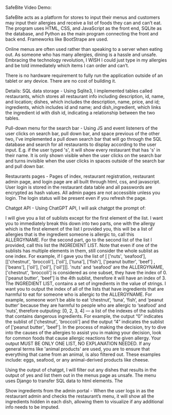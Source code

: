 SafeBite
Video Demo:  

SafeBite acts as a platform for stores to input their menus and customers may input their allergies and receive a list of foods they can and can’t eat. The program uses HTML, CSS, and JavaScript as the front end, SQLite as the database, and Python as the main program connecting the front and back end. Frameworks like BootStrape are used.

Online menus are often used rather than speaking to a server when eating out. As someone who has many allergies, dining is a hassle and unsafe. Embracing the technology revolution, I WISH I could just type in my allergies and be told immediately which items I can order and can’t.

There is no hardware requirement to fully run the application outside of an tablet or any device. There are no cost of building it.

Details:
SQL data storage - Using Sqlite3, I implemented tables called restaurants, which stores all restaurant info including description, id, name, and location; dishes, which includes the description, name, price, and id; ingredients, which includes id and name; and dish_ingredient, which links the ingredient id with dish id, indicating a relationship between the two tables.

Pull-down menu for the search bar - Using JS and event listeners of the user clicks on search bar, pull down bar, and space previous of the other two, I’ve implemented a pull down search bar that will go through the SQL database and search for all restaurants to display according to the user input. E.g. if the user typed 's', it will show every restaurant that has 's' in their name. It is only shown visible when the user clicks on the search bar and turns invisible when the user clicks in spaces outside of the search bar and pull down bar.

Restaurants pages - Pages of index, restaurant registration, restaurant admin page, and login page are all built through html, css, and javascript. User login is stored in the restaurant data table and all passwords are encrypted as hash values. All admin pages are not accessible unless you login. The login status will be present even if you refresh the page.

Chatgpt API - Using ChatGPT API, I will ask chatgpt the prompt of: 

I will give you a list of sublists except for the first element of the list. I want you to immediately break this down into two parts, one with the allergy which is the first element of the list I provided you, this will be a list of allergies that is the ingredient someone is allergic to, call this ALLERGYNAME. For the second part, go to the second list of the list I provided, call this list the INGREDIENT LIST. Note that even if one of the sublists has multiple elements in them, still consider the whole sublist as one index. For example, if I gave you the list of [ ['nuts', ‘seafood’], [['chestnut', 'broccoli'], ['oil'], ['tuna'], ['fish'], ['peanut butter', 'beef'] , ['beans'], ['oil'], ['oil'], ['oil']]]. 'nuts' and ‘seafood’ are the ALLERGYNAME, ['chestnut', 'broccoli'] is considered as one subset, they have the index of 0. ['peanut butter', 'beef'] is the 4th sublist, therefore it will have an index of 3. The INGREDIENT LIST, contains a set of ingredients in the value of strings. I want you to output the index of all of the lists that have ingredients that are harmful to eat for someone who is allergic to the ALLERGYNAME. For example, someone won’t be able to eat ‘chestnut’, ‘tuna’, ‘fish’, and ‘peanut butter’ because they are harmful to people who are allergic to ‘seafood’ and ‘nuts’, therefore outputing: [0, 2, 3, 4] — a list of the indexes of the sublists that contains dangerous ingredients. For example, the output “0” indicates the sublist of ['chestnut', 'broccoli'] and the output “4” indicates the sublist of ['peanut butter', 'beef']. In the process of making the decision, try to dive into the causes of the allergies to assist you in making your decision, look for common foods that cause allergic reactions for the given allergy. Your output MUST BE ONLY ONE LIST, NO EXPLANATION NEEDED. If any general terms like 'animal products' are used, you are to ensure that everything that came from an animal, is also filtered out. These examples include: eggs, seafood, or any animal-derived products like cheese. 

Using the output of chatgpt, I will filter out any dishes that results in the output of yes and list them out in the menus page as unsafe. The menu uses Django to transfer SQL data to html elements. The 

Show ingredients from the admin portal - When the user logs in as the restaurant admin and checks the restaurant’s menu, it will show all the ingredients hidden in each dish, allowing them to visualize if any additional info needs to be imputed.

